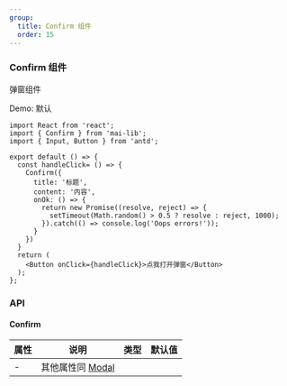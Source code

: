 ```yaml
---
group:
  title: Confirm 组件
  order: 15
---
```


### Confirm 组件

弹窗组件

Demo: 默认

```tsx
import React from 'react';
import { Confirm } from 'mai-lib';
import { Input, Button } from 'antd';

export default () => {
  const handleClick= () => {
    Confirm({
      title: '标题',
      content: '内容',
      onOk: () => {
        return new Promise((resolve, reject) => {
          setTimeout(Math.random() > 0.5 ? resolve : reject, 1000);
        }).catch(() => console.log('Oops errors!'));
      }
    })
  }
  return (
    <Button onClick={handleClick}>点我打开弹窗</Button>
  );
};
```

### API

#### Confirm

| 属性     | 说明                                                            | 类型      | 默认值 |
| -------- | --------------------------------------------------------------- | --------- | ------ |
| -        | 其他属性同 [Modal](https://ant.design/components/modal-cn/#API) |

